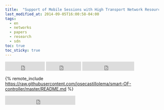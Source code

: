 ```yaml
---
title:  "Support of Mobile Sessions with High Transport Network Resource Demand"
last_modified_at: 2014-09-05T16:00:58-04:00
tags:
  - en
  - networks
  - papers
  - research
  - sdn
toc: true
toc_sticky: true
---
```


<iframe src="https://ghbtns.com/github-btn.html?user=josecastillolema&repo=smart-OF-controller&type=watch&count=true&size=large&v=2" frameborder="0" scrolling="0" width="130" height="30" title="GitHub"></iframe>
<iframe src="https://ghbtns.com/github-btn.html?user=josecastillolema&repo=smart-OF-controller&type=star&count=true&size=large" frameborder="0" scrolling="0" width="115" height="30" title="GitHub"></iframe>
<iframe src="https://ghbtns.com/github-btn.html?user=josecastillolema&repo=smart-OF-controller&type=fork&count=true&size=large" frameborder="0" scrolling="0" width="170" height="30" title="GitHub"></iframe>

{% remote_include https://raw.githubusercontent.com/josecastillolema/smart-OF-controller/master/README.md %}

<iframe src="https://ghbtns.com/github-btn.html?user=josecastillolema&type=follow&count=true&size=large" frameborder="0" scrolling="0" width="230" height="30" title="GitHub"></iframe>